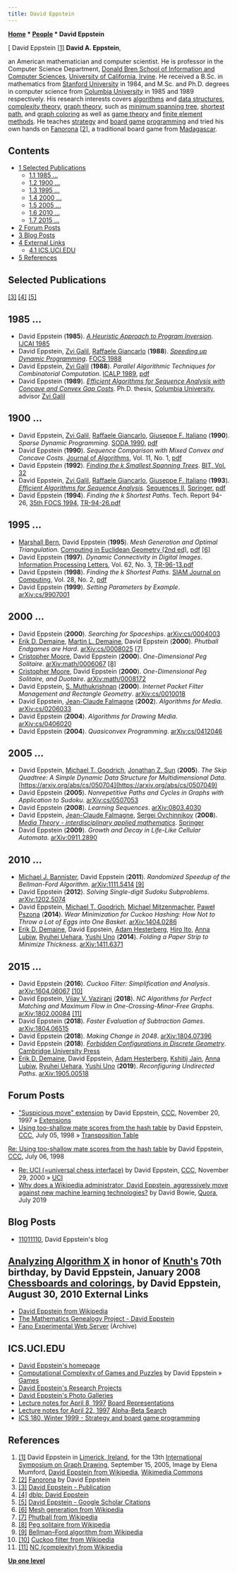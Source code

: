 ```yaml
---
title: David Eppstein
---
```

**[Home](Home "Home") * [People](People "People") * David Eppstein**

\[ David Eppstein <a id="cite-note-1" href="#cite-ref-1">[1]</a>
**David A. Eppstein**,

an American mathematician and computer scientist.
He is professor in the Computer Science Department, [Donald Bren School of Information and Computer Sciences](https://en.wikipedia.org/wiki/Donald_Bren_School_of_Information_and_Computer_Sciences), [University of California, Irvine](https://en.wikipedia.org/wiki/University_of_California,_Irvine).
He received a B.Sc. in mathematics from [Stanford University](Stanford_University "Stanford University") in 1984, and M.Sc. and Ph.D. degrees in computer science from [Columbia University](Columbia_University "Columbia University") in 1985 and 1989 respectively.
His research interests covers [algorithms](Algorithms "Algorithms") and [data structures](Data "Data"), [complexity theory](https://en.wikipedia.org/wiki/Computational_complexity_theory), [graph theory](https://en.wikipedia.org/wiki/Graph_theory), such as [minimum spanning tree](https://en.wikipedia.org/wiki/Minimum_spanning_tree), [shortest path](https://en.wikipedia.org/wiki/Shortest_path_problem), and [graph coloring](https://en.wikipedia.org/wiki/Graph_coloring) as well as [game theory](Games "Games") and [finite element methods](https://en.wikipedia.org/wiki/Finite_element_method).
He teaches [strategy](https://en.wikipedia.org/wiki/Strategy_game) and [board game](https://en.wikipedia.org/wiki/Board_game) [programming](Programming "Programming") and tried his own hands on [Fanorona](https://en.wikipedia.org/wiki/Fanorona) <a id="cite-note-2" href="#cite-ref-2">[2]</a>,
a traditional board game from [Madagascar](https://en.wikipedia.org/wiki/Madagascar).

## Contents

- [1 Selected Publications](#selected-publications)
  - [1.1 1985 ...](#1985-...)
  - [1.2 1900 ...](#1900-...)
  - [1.3 1995 ...](#1995-...)
  - [1.4 2000 ...](#2000-...)
  - [1.5 2005 ...](#2005-...)
  - [1.6 2010 ...](#2010-...)
  - [1.7 2015 ...](#2015-...)
- [2 Forum Posts](#forum-posts)
- [3 Blog Posts](#blog-posts)
- [4 External Links](#external-links)
  - [4.1 ICS.UCI.EDU](#ics.uci.edu)
- [5 References](#references)

## Selected Publications

<a id="cite-note-3" href="#cite-ref-3">[3]</a> <a id="cite-note-4" href="#cite-ref-4">[4]</a> <a id="cite-note-5" href="#cite-ref-5">[5]</a>

## 1985 ...

- David Eppstein (**1985**). *[A Heuristic Approach to Program Inversion](https://www.semanticscholar.org/paper/A-Heuristic-Approach-to-Program-Inversion-Eppstein/3f259f7bab6ebce1071e1aafb808a8948907eed2)*. [IJCAI 1985](Conferences#IJCAI1985 "Conferences")
- David Eppstein, [Zvi Galil](Mathematician#ZviGalil "Mathematician"), [Raffaele Giancarlo](Mathematician#RGiancarlo "Mathematician") (**1988**). *[Speeding up Dynamic Programming](https://ieeexplore.ieee.org/document/21965)*. [FOCS 1988](https://dblp.uni-trier.de/db/conf/focs/focs88.html)
- David Eppstein, [Zvi Galil](Mathematician#ZviGalil "Mathematician") (**1988**). *Parallel Algorithmic Techniques for Combinatorial Computation*. [ICALP 1989](https://dblp.uni-trier.de/db/conf/icalp/icalp89.html), [pdf](https://www.ics.uci.edu/~eppstein/pubs/EppGal-ICALP-89.pdf)
- David Eppstein (**1989**). *[Efficient Algorithms for Sequence Analysis with Concave and Convex Gap Costs](https://www.semanticscholar.org/paper/Efficient-algorithms-for-sequence-analysis-with-and-Eppstein/9ac9030f63ecc04ada24ebfcd159da9d8817156f)*. Ph.D. thesis, [Columbia University](Columbia_University "Columbia University"), advisor [Zvi Galil](Mathematician#ZviGalil "Mathematician")

## 1900 ...

- David Eppstein, [Zvi Galil](Mathematician#ZviGalil "Mathematician"), [Raffaele Giancarlo](Mathematician#RGiancarlo "Mathematician"), [Giuseppe F. Italiano](Mathematician#GFItaliano "Mathematician") (**1990**). *Sparse Dynamic Programming*. [SODA 1990](https://dblp.uni-trier.de/db/conf/soda/soda90.html), [pdf](http://www.cs.ust.hk/mjg_lib/bibs/DPSu/DPSu.Files/p513-eppstein.pdf)
- David Eppstein (**1990**). *Sequence Comparison with Mixed Convex and Concave Costs*. [Journal of Algorithms](https://www.journals.elsevier.com/journal-of-algorithms), Vol. 11, No. 1, [pdf](https://www.ics.uci.edu/~eppstein/pubs/Epp-Algs-90.pdf)
- David Eppstein (**1992**). *[Finding the k Smallest Spanning Trees](https://link.springer.com/article/10.1007/BF01994879)*. [BIT, Vol. 32](https://dblp.uni-trier.de/db/journals/bit/bit32.html)
- David Eppstein, [Zvi Galil](Mathematician#ZviGalil "Mathematician"), [Raffaele Giancarlo](Mathematician#RGiancarlo "Mathematician"), [Giuseppe F. Italiano](Mathematician#GFItaliano "Mathematician") (**1993**). *[Efficient Algorithms for Sequence Analysis](https://link.springer.com/chapter/10.1007/978-1-4613-9323-8_17)*. [Sequences II](https://link.springer.com/book/10.1007/978-1-4613-9323-8), [Springer](https://en.wikipedia.org/wiki/Springer_Science%2BBusiness_Media), [pdf](https://www.ics.uci.edu/~eppstein/pubs/EppGalGia-IAWS-91.pdf)
- David Eppstein (**1994**). *Finding the k Shortest Paths*. Tech. Report 94-26, [35th FOCS 1994](https://dblp.uni-trier.de/db/conf/focs/focs94.html), [TR-94-26.pdf](https://www.ics.uci.edu/%7Eeppstein/pubs/Epp-TR-94-26.pdf)

## 1995 ...

- [Marshall Bern](Mathematician#MBern "Mathematician"), David Eppstein (**1995**). *Mesh Generation and Optimal Triangulation*. [Computing in Euclidean Geometry (2nd ed)](https://www.worldscientific.com/worldscibooks/10.1142/2463), [pdf](https://www.ics.uci.edu/~eppstein/pubs/BerEpp-CEG-95.pdf) <a id="cite-note-6" href="#cite-ref-6">[6]</a>
- David Eppstein (**1997**). *Dynamic Connectivity in Digital Images*. [Information Processing Letters](https://en.wikipedia.org/wiki/Information_Processing_Letters), Vol. 62, No. 3, [TR-96-13.pdf](https://www.ics.uci.edu/~eppstein/pubs/Epp-TR-96-13.pdf)
- David Eppstein (**1998**). *Finding the k Shortest Paths*. [SIAM Journal on Computing](https://en.wikipedia.org/wiki/SIAM_Journal_on_Computing), Vol. 28, No. 2, [pdf](https://www.ics.uci.edu/~eppstein/pubs/Epp-SJC-98.pdf)
- David Eppstein (**1999**). *Setting Parameters by Example*. [arXiv:cs/9907001](https://arxiv.org/abs/cs/9907001)

## 2000 ...

- David Eppstein (**2000**). *Searching for Spaceships*. [arXiv:cs/0004003](https://arxiv.org/abs/cs/0004003)
- [Erik D. Demaine](Erik_D._Demaine "Erik D. Demaine"), [Martin L. Demaine](index.php?title=Martin_L._Demaine&action=edit&redlink=1 "Martin L. Demaine (page does not exist)"), David Eppstein (**2000**). *Phutball Endgames are Hard*. [arXiv:cs/0008025](https://arxiv.org/abs/cs/0008025) <a id="cite-note-7" href="#cite-ref-7">[7]</a>
- [Cristopher Moore](https://dblp.uni-trier.de/pers/hd/m/Moore:Cristopher), David Eppstein (**2000**). *One-Dimensional Peg Solitaire*. [arXiv:math/0006067](https://arxiv.org/abs/math/0006067) <a id="cite-note-8" href="#cite-ref-8">[8]</a>
- [Cristopher Moore](https://dblp.uni-trier.de/pers/hd/m/Moore:Cristopher), David Eppstein (**2000**). *One-Dimensional Peg Solitaire, and Duotaire*. [arXiv:math/0008172](https://arxiv.org/abs/math/0008172)
- David Eppstein, [S. Muthukrishnan](Mathematician#SMMuthukrishnan "Mathematician") (**2000**). *Internet Packet Filter Management and Rectangle Geometry*. [arXiv:cs/0010018](https://arxiv.org/abs/cs/0010018)
- David Eppstein, [Jean-Claude Falmagne](Mathematician#JCFalmagne "Mathematician") (**2002**). *Algorithms for Media*. [arXiv:cs/0206033](https://arxiv.org/abs/cs/0206033)
- David Eppstein (**2004**). *Algorithms for Drawing Media*. [arXiv:cs/0406020](https://arxiv.org/abs/cs/0406020)
- David Eppstein (**2004**). *Quasiconvex Programming*. [arXiv:cs/0412046](https://arxiv.org/abs/cs/0412046)

## 2005 ...

- David Eppstein, [Michael T. Goodrich](Mathematician#MTGoodrich "Mathematician"), [Jonathan Z. Sun](https://dblp.uni-trier.de/pers/hd/s/Sun:Jonathan_Z=) (**2005**). *The Skip Quadtree: A Simple Dynamic Data Structure for Multidimensional Data*. [https://arxiv.org/abs/cs/050704](https://arxiv.org/abs/cs/0507049)
- David Eppstein (**2005**). *Nonrepetitive Paths and Cycles in Graphs with Application to Sudoku*. [arXiv:cs/0507053](https://arxiv.org/abs/cs/0507053)
- David Eppstein (**2008**). *Learning Sequences*. [arXiv:0803.4030](https://arxiv.org/abs/0803.4030)
- David Eppstein, [Jean-Claude Falmagne](Mathematician#JCFalmagne "Mathematician"), [Sergei Ovchinnikov](https://dblp.uni-trier.de/pers/hd/o/Ovchinnikov:Sergei) (**2008**). *[Media Theory - interdisciplinary applied mathematics](https://link.springer.com/book/10.1007%2F978-3-540-71697-6)*. [Springer](https://en.wikipedia.org/wiki/Springer_Science%2BBusiness_Media)
- David Eppstein (**2009**). *Growth and Decay in Life-Like Cellular Automata*. [arXiv:0911.2890](https://arxiv.org/abs/0911.2890)

## 2010 ...

- [Michael J. Bannister](Mathematician#MJBannister "Mathematician"), David Eppstein (**2011**). *Randomized Speedup of the Bellman-Ford Algorithm*. [arXiv:1111.5414](https://arxiv.org/abs/1111.5414) <a id="cite-note-9" href="#cite-ref-9">[9]</a>
- David Eppstein (**2012**). *Solving Single-digit Sudoku Subproblems*. [arXiv:1202.5074](https://arxiv.org/abs/1202.5074)
- David Eppstein, [Michael T. Goodrich](Mathematician#MTGoodrich "Mathematician"), [Michael Mitzenmacher](Mathematician#MMitzenmacher "Mathematician"), [Paweł Pszona](https://dblp.uni-trier.de/pers/hd/p/Pszona:Pawel) (**2014**). *Wear Minimization for Cuckoo Hashing: How Not to Throw a Lot of Eggs into One Basket*. [arXiv:1404.0286](https://arxiv.org/abs/1404.0286)
- [Erik D. Demaine](Erik_D._Demaine "Erik D. Demaine"), David Eppstein, [Adam Hesterberg](https://dblp.uni-trier.de/pers/hd/h/Hesterberg:Adam), [Hiro Ito](https://dblp.uni-trier.de/pers/hd/i/Ito:Hiro), [Anna Lubiw](Mathematician#ALubiw "Mathematician"), [Ryuhei Uehara](https://dblp.uni-trier.de/pers/hd/u/Uehara:Ryuhei), [Yushi Uno](https://dblp.uni-trier.de/pers/hd/u/Uno:Yushi) (**2014**). *Folding a Paper Strip to Minimize Thickness*. [arXiv:1411.6371](https://arxiv.org/abs/1411.6371)

## 2015 ...

- David Eppstein (**2016**). *Cuckoo Filter: Simplification and Analysis*. [arXiv:1604.06067](https://arxiv.org/abs/1604.06067) <a id="cite-note-10" href="#cite-ref-10">[10]</a>
- David Eppstein, [Vijay V. Vazirani](Mathematician#VVazirani "Mathematician") (**2018**). *NC Algorithms for Perfect Matching and Maximum Flow in One-Crossing-Minor-Free Graphs*. [arXiv:1802.00084](https://arxiv.org/abs/1802.00084) <a id="cite-note-11" href="#cite-ref-11">[11]</a>
- David Eppstein (**2018**). *Faster Evaluation of Subtraction Games*. [arXiv:1804.06515](https://arxiv.org/abs/1804.06515)
- David Eppstein (**2018**). *Making Change in 2048*. [arXiv:1804.07396](https://arxiv.org/abs/1804.07396)
- David Eppstein (**2018**). *[Forbidden Configurations in Discrete Geometry](https://www.ics.uci.edu/~eppstein/forbidden/)*. [Cambridge University Press](https://en.wikipedia.org/wiki/Cambridge_University_Press)
- [Erik D. Demaine](Erik_D._Demaine "Erik D. Demaine"), David Eppstein, [Adam Hesterberg](https://dblp.uni-trier.de/pers/hd/h/Hesterberg:Adam), [Kshitij Jain](https://dblp.uni-trier.de/pers/hd/j/Jain:Kshitij), [Anna Lubiw](Mathematician#ALubiw "Mathematician"), [Ryuhei Uehara](https://dblp.uni-trier.de/pers/hd/u/Uehara:Ryuhei), [Yushi Uno](https://dblp.uni-trier.de/pers/hd/u/Uno:Yushi) (**2019**). *Reconfiguring Undirected Paths*. [arXiv:1905.00518](https://arxiv.org/abs/1905.00518)

## Forum Posts

- ["Suspicious move" extension](https://www.stmintz.com/ccc/index.php?id=12201) by David Eppstein, [CCC](CCC "CCC"), November 20, 1997 » [Extensions](Extensions "Extensions")
- [Using too-shallow mate scores from the hash table](https://www.stmintz.com/ccc/index.php?id=58) by David Eppstein, [CCC](CCC "CCC"), July 05, 1998 » [Transposition Table](Transposition_Table "Transposition Table")

[Re: Using too-shallow mate scores from the hash table](https://www.stmintz.com/ccc/index.php?id=21814) by David Eppstein, [CCC](CCC "CCC"), July 06, 1998

- [Re: UCI (=universal chess interface)](https://www.stmintz.com/ccc/index.php?id=141876) by David Eppstein, [CCC](CCC "CCC"), November 29, 2000 » [UCI](UCI "UCI")
- [Why does a Wikipedia administrator, David Eppstein, aggressively move against new machine learning technologies?](https://www.quora.com/Why-does-a-Wikipedia-administrator-David-Eppstein-aggressively-move-against-new-machine-learning-technologies) by David Bowie, [Quora](https://en.wikipedia.org/wiki/Quora), July 2019

## Blog Posts

- [11011110](https://11011110.github.io/blog/), David Eppstein's blog

## [Analyzing Algorithm X](https://11011110.github.io/blog/2008/01/10/analyzing-algorithm-x.html) in honor of [Knuth's](Donald_Knuth "Donald Knuth") 70th birthday, by David Eppstein, January 2008 [Chessboards and colorings](https://11011110.github.io/blog/2010/08/30/chessboards-and-colorings.html), by David Eppstein, August 30, 2010 External Links

- [David Eppstein from Wikipedia](https://en.wikipedia.org/wiki/David_Eppstein)
- [The Mathematics Genealogy Project - David Eppstein](https://www.genealogy.math.ndsu.nodak.edu/id.php?id=120697)
- [Fano Experimental Web Server](https://archive.vn/fano.ics.uci.edu) (Archive)

## ICS.UCI.EDU

- [David Eppstein's homepage](https://www.ics.uci.edu/%7Eeppstein/)
- [Computational Complexity of Games and Puzzles](https://www.ics.uci.edu/~eppstein/cgt/hard.html) by David Eppstein » [Games](Games "Games")
- [David Eppstein's Research Projects](https://www.ics.uci.edu/%7Eeppstein/projects/)
- [David Eppstein's Photo Galleries](https://www.ics.uci.edu/%7Eeppstein/pix/)
- [Lecture notes for April 8, 1997](https://www.ics.uci.edu/%7Eeppstein/180a/970408.html) [Board Representations](Board_Representation "Board Representation")
- [Lecture notes for April 22, 1997](https://www.ics.uci.edu/%7Eeppstein/180a/970422.html) [Alpha-Beta Search](Alpha-Beta "Alpha-Beta")
- [ICS 180, Winter 1999 - Strategy and board game programming](https://www.ics.uci.edu/~eppstein/180a/index.html)

## References

1. <a id="cite-ref-1" href="#cite-note-1">[1]</a> David Eppstein in [Limerick, Ireland](https://en.wikipedia.org/wiki/Limerick), for the 13th [International Symposium on Graph Drawing](https://en.wikipedia.org/wiki/International_Symposium_on_Graph_Drawing), September 15, 2005, Image by Elena Mumford, [David Eppstein from Wikipedia](https://en.wikipedia.org/wiki/David_Eppstein), [Wikimedia Commons](https://en.wikipedia.org/wiki/Wikimedia_Commons)
1. <a id="cite-ref-2" href="#cite-note-2">[2]</a> [Fanorona](https://www.ics.uci.edu/%7Eeppstein/180a/projects/fanorona/) by David Eppstein
1. <a id="cite-ref-3" href="#cite-note-3">[3]</a> [David Eppstein - Publication](https://www.ics.uci.edu/~eppstein/pubs/)
1. <a id="cite-ref-4" href="#cite-note-4">[4]</a> [dblp: David Eppstein](https://dblp.uni-trier.de/pers/hd/e/Eppstein:David)
1. <a id="cite-ref-5" href="#cite-note-5">[5]</a> [David Eppstein - Google Scholar Citations](https://scholar.google.com/citations?user=QSY7ufMAAAAJ&hl=en)
1. <a id="cite-ref-6" href="#cite-note-6">[6]</a> [Mesh generation from Wikipedia](https://en.wikipedia.org/wiki/Mesh_generation)
1. <a id="cite-ref-7" href="#cite-note-7">[7]</a> [Phutball from Wikipedia](https://en.wikipedia.org/wiki/Phutball)
1. <a id="cite-ref-8" href="#cite-note-8">[8]</a> [Peg solitaire from Wikipedia](https://en.wikipedia.org/wiki/Peg_solitaire)
1. <a id="cite-ref-9" href="#cite-note-9">[9]</a> [Bellman–Ford algorithm from Wikipedia](https://en.wikipedia.org/wiki/Bellman%E2%80%93Ford_algorithm)
1. <a id="cite-ref-10" href="#cite-note-10">[10]</a> [Cuckoo filter from Wikipedia](https://en.wikipedia.org/wiki/Cuckoo_filter)
1. <a id="cite-ref-11" href="#cite-note-11">[11]</a> [NC (complexity) from Wikipedia](<https://en.wikipedia.org/wiki/NC_(complexity)>)

**[Up one level](People "People")**


